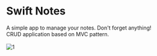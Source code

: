 # Swift Notes  
A simple app to manage your notes. Don't forget anything!  
CRUD application based on MVC pattern.  <br /> <br />
![1](https://user-images.githubusercontent.com/62302795/85453082-c94c4a80-b59b-11ea-9c0e-7f7a53334f4d.png)
